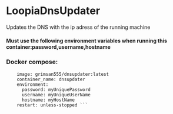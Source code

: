 # LoopiaDnsUpdater
Updates the DNS with the ip adress of the running machine

#### Must use the following environment variables when running this container:password,username,hostname

### Docker compose:

```dnsupdater:
    image: grimsan555/dnsupdater:latest
    container_name: dnsupdater
    environment:
      password: myUniquePassword
      username: myUniqueUserName
      hostname: myHostName
    restart: unless-stopped ```
